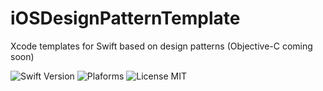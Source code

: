 # iOSDesignPatternTemplate
Xcode templates for Swift based on design patterns (Objective-C coming soon)

![Swift Version](https://img.shields.io/badge/Swift-3.0-orange.svg)
![Plaforms](https://img.shields.io/badge/Platform-iOS%20.svg)
![License MIT](https://img.shields.io/npm/l/express.svg) 
